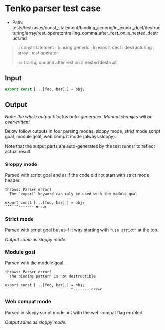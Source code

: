 # Tenko parser test case

- Path: tests/testcases/const_statement/binding_generic/in_export_decl/destructuring/array/rest_operator/trailing_comma_after_rest_on_a_nested_destruct.md

> :: const statement : binding generic : in export decl : destructuring : array : rest operator
>
> ::> trailing comma after rest on a nested destruct

## Input

`````js
export const [...[foo, bar],] = obj;
`````

## Output

_Note: the whole output block is auto-generated. Manual changes will be overwritten!_

Below follow outputs in four parsing modes: sloppy mode, strict mode script goal, module goal, web compat mode (always sloppy).

Note that the output parts are auto-generated by the test runner to reflect actual result.

### Sloppy mode

Parsed with script goal and as if the code did not start with strict mode header.

`````
throws: Parser error!
  The `export` keyword can only be used with the module goal

export const [...[foo, bar],] = obj;
^^^^^^------- error
`````

### Strict mode

Parsed with script goal but as if it was starting with `"use strict"` at the top.

_Output same as sloppy mode._

### Module goal

Parsed with the module goal.

`````
throws: Parser error!
  The binding pattern is not destructible

export const [...[foo, bar],] = obj;
                              ^------- error
`````


### Web compat mode

Parsed in sloppy script mode but with the web compat flag enabled.

_Output same as sloppy mode._
